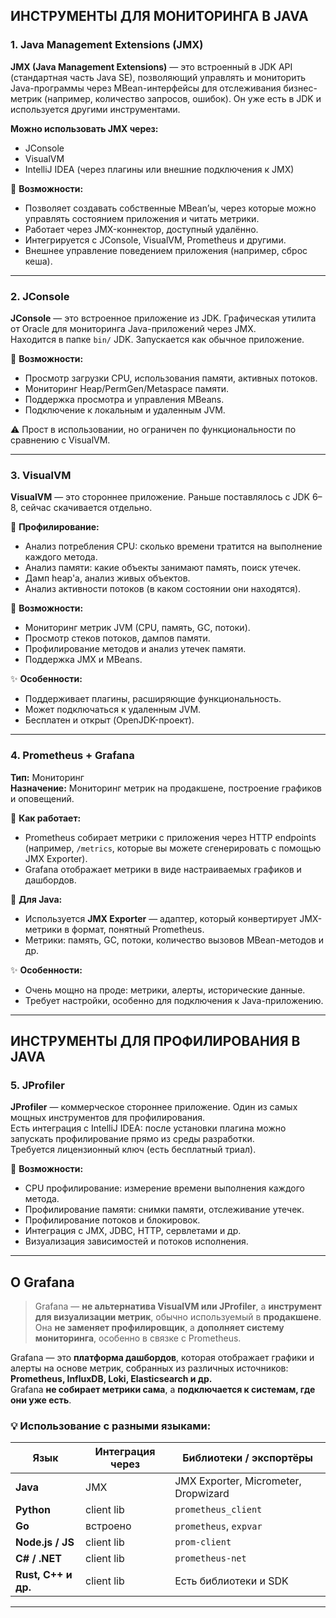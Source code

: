 ## ИНСТРУМЕНТЫ ДЛЯ МОНИТОРИНГА В JAVA

### 1. **Java Management Extensions (JMX)**

**JMX (Java Management Extensions)** — это встроенный в JDK API (стандартная часть Java SE), позволяющий управлять и
мониторить Java-программы через MBean-интерфейсы для отслеживания бизнес-метрик (например, количество запросов, ошибок).
Он уже есть в JDK и используется другими инструментами.

**Можно использовать JMX через:**

- JConsole
- VisualVM
- IntelliJ IDEA (через плагины или внешние подключения к JMX)

📌 **Возможности:**

- Позволяет создавать собственные MBean’ы, через которые можно управлять состоянием приложения и читать метрики.
- Работает через JMX-коннектор, доступный удалённо.
- Интегрируется с JConsole, VisualVM, Prometheus и другими.
- Внешнее управление поведением приложения (например, сброс кеша).

---

### 2. **JConsole**

**JConsole** — это встроенное приложение из JDK. Графическая утилита от Oracle для мониторинга Java-приложений через
JMX.  
Находится в папке `bin/` JDK. Запускается как обычное приложение.

📌 **Возможности:**

- Просмотр загрузки CPU, использования памяти, активных потоков.
- Мониторинг Heap/PermGen/Metaspace памяти.
- Поддержка просмотра и управления MBeans.
- Подключение к локальным и удаленным JVM.

⚠️ Прост в использовании, но ограничен по функциональности по сравнению с VisualVM.

---

### 3. **VisualVM**

**VisualVM** — это стороннее приложение. Раньше поставлялось с JDK 6–8, сейчас скачивается отдельно.

📌 **Профилирование:**

- Анализ потребления CPU: сколько времени тратится на выполнение каждого метода.
- Анализ памяти: какие объекты занимают память, поиск утечек.
- Дамп heap'а, анализ живых объектов.
- Анализ активности потоков (в каком состоянии они находятся).

📌 **Возможности:**

- Мониторинг метрик JVM (CPU, память, GC, потоки).
- Просмотр стеков потоков, дампов памяти.
- Профилирование методов и анализ утечек памяти.
- Поддержка JMX и MBeans.

✨ **Особенности:**

- Поддерживает плагины, расширяющие функциональность.
- Может подключаться к удаленным JVM.
- Бесплатен и открыт (OpenJDK-проект).

---

### 4. **Prometheus + Grafana**

**Тип:** Мониторинг  
**Назначение:** Мониторинг метрик на продакшене, построение графиков и оповещений.

📌 **Как работает:**

- Prometheus собирает метрики с приложения через HTTP endpoints (например, `/metrics`, которые вы можете сгенерировать с
  помощью JMX Exporter).
- Grafana отображает метрики в виде настраиваемых графиков и дашбордов.

📌 **Для Java:**

- Используется **JMX Exporter** — адаптер, который конвертирует JMX-метрики в формат, понятный Prometheus.
- Метрики: память, GC, потоки, количество вызовов MBean-методов и др.

✨ **Особенности:**

- Очень мощно на проде: метрики, алерты, исторические данные.
- Требует настройки, особенно для подключения к Java-приложению.

---

## ИНСТРУМЕНТЫ ДЛЯ ПРОФИЛИРОВАНИЯ В JAVA

### 5. **JProfiler**

**JProfiler** — коммерческое стороннее приложение. Один из самых мощных инструментов для профилирования.  
Есть интеграция с IntelliJ IDEA: после установки плагина можно запускать профилирование прямо из среды разработки.  
Требуется лицензионный ключ (есть бесплатный триал).

📌 **Возможности:**

- CPU профилирование: измерение времени выполнения каждого метода.
- Профилирование памяти: снимки памяти, отслеживание утечек.
- Профилирование потоков и блокировок.
- Интеграция с JMX, JDBC, HTTP, сервлетами и др.
- Визуализация зависимостей и потоков исполнения.

---

## О Grafana

> Grafana — **не альтернатива VisualVM или JProfiler**, а **инструмент для визуализации метрик**, обычно используемый в
**продакшене**. Она **не заменяет профилировщик**, а **дополняет систему мониторинга**, особенно в связке с Prometheus.

Grafana — это **платформа дашбордов**, которая отображает графики и алерты на основе метрик, собранных из различных
источников: **Prometheus, InfluxDB, Loki, Elasticsearch и др.**  
Grafana **не собирает метрики сама**, а **подключается к системам, где они уже есть**.

### 💡 Использование с разными языками:

| Язык                | Интеграция через | Библиотеки / экспортёры              |
|---------------------|------------------|--------------------------------------|
| **Java**            | JMX              | JMX Exporter, Micrometer, Dropwizard |
| **Python**          | client lib       | `prometheus_client`                  |
| **Go**              | встроено         | `prometheus`, `expvar`               |
| **Node.js / JS**    | client lib       | `prom-client`                        |
| **C# / .NET**       | client lib       | `prometheus-net`                     |
| **Rust, C++ и др.** | client lib       | Есть библиотеки и SDK                |

---


